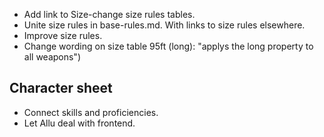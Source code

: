 - Add link to Size-change size rules tables.
- Unite size rules in base-rules.md. With links to size rules elsewhere.
- Improve size rules. 
- Change wording on size table 95ft (long): "applys the long property to all weapons")

## Character sheet
- Connect skills and proficiencies.
- Let Allu deal with frontend.
